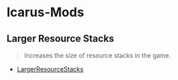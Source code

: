 # Icarus-Mods

## Larger Resource Stacks

> Increases the size of resource stacks in the game.

- [LargerResourceStacks](LargerResourceStacks/LargerResourceStacks_P.pak)
